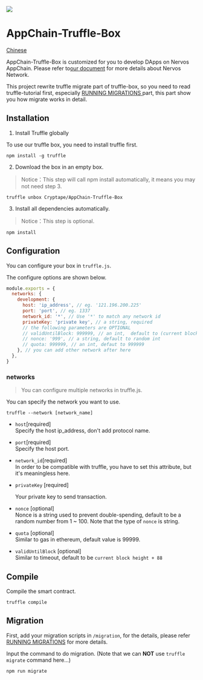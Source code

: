 ![](https://img.shields.io/badge/made%20for-Nervos%20AppChain-blue.svg)

# AppChain-Truffle-Box

[Chinese](https://github.com/cryptape/appchain-truffle-box/blob/master/docs/zh/readme.md)

AppChain-Truffle-Box is customized for you to develop DApps on Nervos AppChain.
Please refer to[our document](https://docs.nervos.org/) for more details about Nervos Network.

This project rewrite truffle migrate part of truffle-box, so you need to read truffle-tutorial first, especially [RUNNING MIGRATIONS ](https://truffleframework.com/docs/truffle/getting-started/running-migrations) part, this part show you how migrate works in detail.

## Installation

1. Install Truffle globally

To use our truffle box, you need to install truffle first.
```
npm install -g truffle
```

2. Download the box in an empty box.
> Notice：This step will call npm install automatically, it means you may not need step 3.
```
truffle unbox Cryptape/AppChain-Truffle-Box
```

3. Install all dependencies automatically.
> Notice：This step is optional.
```
npm install
```

## Configuration

You can configure your box in `truffle.js`.

The configure options are shown below.

```js
module.exports = {
  networks: {
    development: {
      host: 'ip_address', // eg. '121.196.200.225'
      port: 'port', // eg. 1337
      network_id: '*', // Use '*' to match any network id
      privateKey: 'private key', // a string, required
      // the following parameters are OPTIONAL
      // validUntilBlock: 999999, // an int,  default to (current block number)+88
      // nonce: '999', // a string, default to random int
      // quota: 999999, // an int, defaut to 999999
    }, // you can add other network after here
  },
}
```

### networks

> You can configure multiple networks in truffle.js.

You can specify the network you want to use.
```
truffle --network [network_name]
```

* `host`[required]  
Specify the host ip_address, don't add protocol name.

* `port`[required]  
Specify the host port.

* `network_id`[required]  
In order to be compatible with truffle, you have to set this attribute, but it's meaningless here.


* `privateKey` [required]  

  Your private key to send transaction.

* `nonce` [optional]  
  Nonce is a string used to prevent double-spending, default to be a random number from 1 ~ 100.
  Note that the type of `nonce` is string.

* `quota` [optional]  
  Similar to gas in ethereum, default value is 99999.

* `validUntilBlock` [optional]  
  Similar to timeout, default to be `current block height + 88`

## Compile
Compile the smart contract.
```
truffle compile
```

## Migration

First, add your migration scripts in `/migration`, for the details, please refer [RUNNING MIGRATIONS](https://truffleframework.com/docs/truffle/getting-started/running-migrations) for more details.

Input the command to do migration. (Note that we can **NOT** use `truffle migrate` command here...)
```
npm run migrate
```
